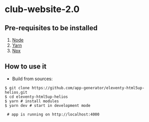 # club-website-2.0

## Pre-requisites to be installed
1. [Node](https://nodejs.org/en/download/)
2. [Yarn](https://classic.yarnpkg.com/en/docs/install/#windows-stable)
3. [Npx](https://www.npmjs.com/package/npx)

## How to use it

- Build from sources:

```
$ git clone https://github.com/app-generator/eleventy-html5up-helios.git
$ cd eleventy-html5up-helios
$ yarn # install modules
$ yarn dev # start in development mode

 # app is running on http://localhost:4000
```

<br />

